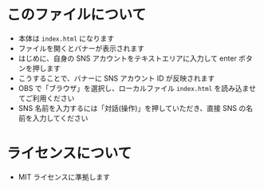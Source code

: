 # このファイルについて

* 本体は `index.html` になります
* ファイルを開くとバナーが表示されます
* はじめに、自身の SNS アカウントをテキストエリアに入力して enter ボタンを押します
* こうすることで、バナーに SNS アカウント ID が反映されます
* OBS で「ブラウザ」を選択し、ローカルファイル `index.html` を読み込ませてご利用ください
* SNS 名前を入力するには「対話(操作)」を押していただき、直接 SNS の名前を入力してください

# ライセンスについて

* MIT ライセンスに準拠します